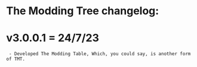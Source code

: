 # The Modding Tree changelog:

# v3.0.0.1 = 24/7/23
	 - Developed The Modding Table, Which, you could say, is another form of TMT.
